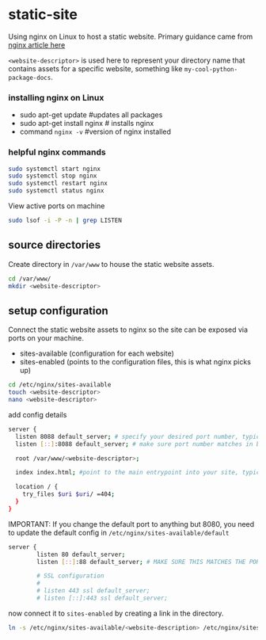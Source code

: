 # static-site
Using nginx on Linux to host a static website.
Primary guidance came from [nginx article here](https://jgefroh.medium.com/a-guide-to-using-nginx-for-static-websites-d96a9d034940)

`<website-descriptor>` is used here to represent your directory name that contains assets for a specific website, something like `my-cool-python-package-docs`. 

### installing nginx on Linux
  - sudo apt-get update                #updates all packages
  - sudo apt-get install nginx         # installs nginx
  - command `nginx -v`                 #version of nginx installed
  
### helpful nginx commands
```bash
sudo systemctl start nginx
sudo systemctl stop nginx
sudo systemctl restart nginx
sudo systemctl status nginx
```

View active ports on machine
```bash
sudo lsof -i -P -n | grep LISTEN
```
  
## source directories
Create directory in `/var/www` to house the static website assets.

```bash
cd /var/www/
mkdir <website-descriptor>
```

## setup configuration
Connect the static website assets to nginx so the site can be exposed via ports on your machine.

  - sites-available (configuration for each website)
  - sites-enabled (points to the configuration files, this is what nginx picks up)

```bash
cd /etc/nginx/sites-available
touch <website-descriptor>
nano <website-descriptor>
```

add config details

```bash
server {
  listen 8088 default_server; # specify your desired port number, typically 8080 is the default port
  listen [::]:8088 default_server; # make sure port number matches in both lines.

  root /var/www/<website-descriptor>;

  index index.html; #point to the main entrypoint into your site, typically this is index.html.

  location / {
    try_files $uri $uri/ =404;
  }
}
```

IMPORTANT: If you change the default port to anything but 8080, you need to update the default config in `/etc/nginx/sites-available/default`
```bash
server {
        listen 80 default_server;
        listen [::]:88 default_server; # MAKE SURE THIS MATCHES THE PORT YOU'RE POINTING TO IN THE WEBSITE CONFIG!

        # SSL configuration
        #
        # listen 443 ssl default_server;
        # listen [::]:443 ssl default_server;

```


now connect it to `sites-enabled` by creating a link in the directory.

```bash
ln -s /etc/nginx/sites-available/<website-description> /etc/nginx/sites-enabled/<website-descriptor>
```
